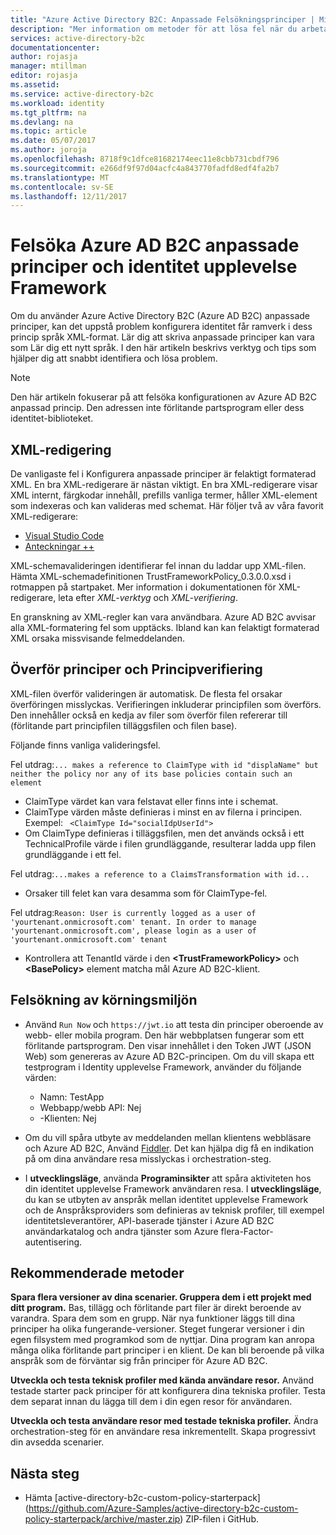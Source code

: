 ```yaml
---
title: "Azure Active Directory B2C: Anpassade Felsökningsprinciper | Microsoft Docs"
description: "Mer information om metoder för att lösa fel när du arbetar med anpassade principer i Azure Active Directory."
services: active-directory-b2c
documentationcenter: 
author: rojasja
manager: mtillman
editor: rojasja
ms.assetid: 
ms.service: active-directory-b2c
ms.workload: identity
ms.tgt_pltfrm: na
ms.devlang: na
ms.topic: article
ms.date: 05/07/2017
ms.author: joroja
ms.openlocfilehash: 8718f9c1dfce81682174eec11e8cbb731cbdf796
ms.sourcegitcommit: e266df9f97d04acfc4a843770fadfd8edf4fa2b7
ms.translationtype: MT
ms.contentlocale: sv-SE
ms.lasthandoff: 12/11/2017
---
```

# <a name="troubleshoot-azure-ad-b2c-custom-policies-and-identity-experience-framework"></a>Felsöka Azure AD B2C anpassade principer och identitet upplevelse Framework

Om du använder Azure Active Directory B2C (Azure AD B2C) anpassade principer, kan det uppstå problem konfigurera identitet får ramverk i dess princip språk XML-format.  Lär dig att skriva anpassade principer kan vara som Lär dig ett nytt språk. I den här artikeln beskrivs verktyg och tips som hjälper dig att snabbt identifiera och lösa problem. 

> [!NOTE]
> Den här artikeln fokuserar på att felsöka konfigurationen av Azure AD B2C anpassad princip. Den adressen inte förlitande partsprogram eller dess identitet-biblioteket.

## <a name="xml-editing"></a>XML-redigering

De vanligaste fel i Konfigurera anpassade principer är felaktigt formaterad XML. En bra XML-redigerare är nästan viktigt. En bra XML-redigerare visar XML internt, färgkodar innehåll, prefills vanliga termer, håller XML-element som indexeras och kan valideras med schemat. Här följer två av våra favorit XML-redigerare:

* [Visual Studio Code](https://code.visualstudio.com/)
* [Anteckningar ++](https://notepad-plus-plus.org/)

XML-schemavalideringen identifierar fel innan du laddar upp XML-filen. Hämta XML-schemadefinitionen TrustFrameworkPolicy_0.3.0.0.xsd i rotmappen på startpaket. Mer information i dokumentationen för XML-redigerare, leta efter *XML-verktyg* och *XML-verifiering*.

En granskning av XML-regler kan vara användbara. Azure AD B2C avvisar alla XML-formatering fel som upptäcks. Ibland kan kan felaktigt formaterad XML orsaka missvisande felmeddelanden.

## <a name="upload-policies-and-policy-validation"></a>Överför principer och Principverifiering

 XML-filen överför valideringen är automatisk. De flesta fel orsakar överföringen misslyckas. Verifieringen inkluderar principfilen som överförs. Den innehåller också en kedja av filer som överför filen refererar till (förlitande part principfilen tilläggsfilen och filen base). 
 
 Följande finns vanliga valideringsfel.

Fel utdrag:`... makes a reference to ClaimType with id "displaName" but neither the policy nor any of its base policies contain such an element`
* ClaimType värdet kan vara felstavat eller finns inte i schemat.
* ClaimType värden måste definieras i minst en av filerna i principen. 
    Exempel: ` <ClaimType Id="socialIdpUserId">`
* Om ClaimType definieras i tilläggsfilen, men det används också i ett TechnicalProfile värde i filen grundläggande, resulterar ladda upp filen grundläggande i ett fel.

Fel utdrag:`...makes a reference to a ClaimsTransformation with id...`
* Orsaker till felet kan vara desamma som för ClaimType-fel.

Fel utdrag:`Reason: User is currently logged as a user of 'yourtenant.onmicrosoft.com' tenant. In order to manage 'yourtenant.onmicrosoft.com', please login as a user of 'yourtenant.onmicrosoft.com' tenant`
* Kontrollera att TenantId värde i den  **\<TrustFrameworkPolicy\>**  och  **\<BasePolicy\>**  element matcha mål Azure AD B2C-klient.  

## <a name="troubleshoot-the-runtime"></a>Felsökning av körningsmiljön

* Använd `Run Now` och `https://jwt.io` att testa din principer oberoende av webb- eller mobila program. Den här webbplatsen fungerar som ett förlitande partsprogram. Den visar innehållet i den Token JWT (JSON Web) som genereras av Azure AD B2C-principen. Om du vill skapa ett testprogram i Identity upplevelse Framework, använder du följande värden:
    * Namn: TestApp
    * Webbapp/webb API: Nej
    * -Klienten: Nej

* Om du vill spåra utbyte av meddelanden mellan klientens webbläsare och Azure AD B2C, Använd [Fiddler](http://www.telerik.com/fiddler). Det kan hjälpa dig få en indikation på om dina användare resa misslyckas i orchestration-steg.

* I **utvecklingsläge**, använda **Programinsikter** att spåra aktiviteten hos din identitet upplevelse Framework användaren resa. I **utvecklingsläge**, du kan se utbyten av anspråk mellan identitet upplevelse Framework och de Anspråksproviders som definieras av teknisk profiler, till exempel identitetsleverantörer, API-baserade tjänster i Azure AD B2C användarkatalog och andra tjänster som Azure flera-Factor-autentisering.  

## <a name="recommended-practices"></a>Rekommenderade metoder

**Spara flera versioner av dina scenarier. Gruppera dem i ett projekt med ditt program.** Bas, tillägg och förlitande part filer är direkt beroende av varandra. Spara dem som en grupp. När nya funktioner läggs till dina principer ha olika fungerande-versioner. Steget fungerar versioner i din egen filsystem med programkod som de nyttjar.  Dina program kan anropa många olika förlitande part principer i en klient. De kan bli beroende på vilka anspråk som de förväntar sig från principer för Azure AD B2C.

**Utveckla och testa teknisk profiler med kända användare resor.** Använd testade starter pack principer för att konfigurera dina tekniska profiler. Testa dem separat innan du lägga till dem i din egen resor för användaren.

**Utveckla och testa användare resor med testade tekniska profiler.** Ändra orchestration-steg för en användare resa inkrementellt. Skapa progressivt din avsedda scenarier.

## <a name="next-steps"></a>Nästa steg

* Hämta [active-directory-b2c-custom-policy-starterpack] (https://github.com/Azure-Samples/active-directory-b2c-custom-policy-starterpack/archive/master.zip) ZIP-filen i GitHub.
